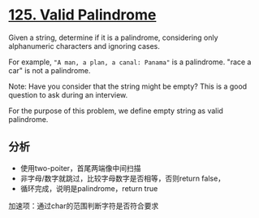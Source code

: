 # [125. Valid Palindrome](https://leetcode.com/problems/valid-palindrome/description/)

Given a string, determine if it is a palindrome, considering only alphanumeric characters and ignoring cases.

For example,
`"A man, a plan, a canal: Panama"` is a palindrome.
"race a car" is not a palindrome.

Note:
Have you consider that the string might be empty? This is a good question to ask during an interview.

For the purpose of this problem, we define empty string as valid palindrome.

## 分析
- 使用two-poiter，首尾两端像中间扫描
- 非字母/数字就跳过，比较字母数字是否相等，否则return false，
- 循环完成，说明是palindrome，return true

加速项：通过char的范围判断字符是否符合要求